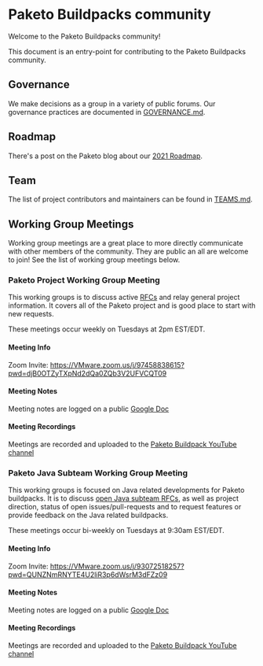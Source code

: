 # Paketo Buildpacks community

Welcome to the Paketo Buildpacks community!

This document is an entry-point for contributing to the Paketo Buildpacks community.

## Governance
We make decisions as a group in a variety of public forums. Our governance practices are documented in [GOVERNANCE.md](GOVERNANCE.md).



## Roadmap
There's a post on the Paketo blog about our [2021 Roadmap](https://blog.paketo.io/posts/2021-roadmap).



## Team
The list of project contributors and maintainers can be found in [TEAMS.md](TEAMS.md).



## Working Group Meetings

Working group meetings are a great place to more directly communicate with other members of the community. They are public an all are welcome to join! See the list of working group meetings below.

### Paketo Project Working Group Meeting

This working groups is to discuss active [RFCs](https://github.com/paketo-buildpacks/rfcs) and relay general project information. It covers all of the Paketo project and is good place to start with new requests.

These meetings occur weekly on Tuesdays at 2pm EST/EDT.

#### Meeting Info

Zoom Invite: https://VMware.zoom.us/j/97458838615?pwd=djB0OTZyTXpNd2dQa0ZQb3V2UFVCQT09

#### Meeting Notes

Meeting notes are logged on a public [Google Doc](https://docs.google.com/document/d/1V1jtZmjpivMsWdoYOrGlaK4exoIezn2r4Lf3XcPxduQ/view)

#### Meeting Recordings

Meetings are recorded and uploaded to the [Paketo Buildpack YouTube channel](https://www.youtube.com/channel/UCqKo-ctDN1dkF25yOtbTZeQ) 

### Paketo Java Subteam Working Group Meeting

This working groups is focused on Java related developments for Paketo buildpacks. It is to discuss [open Java subteam RFCs](https://github.com/paketo-buildpacks/rfcs/pulls?q=is%3Apr+is%3Aopen+label%3Ateam%2Fjava+), as well as project direction, status of open issues/pull-requests and to request features or provide feedback on the Java related buildpacks.

These meetings occur bi-weekly on Tuesdays at 9:30am EST/EDT.

#### Meeting Info

Zoom Invite: https://VMware.zoom.us/j/93072518257?pwd=QUNZNmRNYTE4U2liR3p6dWsrM3dFZz09

#### Meeting Notes

Meeting notes are logged on a public [Google Doc](https://docs.google.com/document/d/1lmHtS_LVsmtkNOiT-wWmV03V8PO1YZ0roNqLZPATOmQ/edit)

#### Meeting Recordings

Meetings are recorded and uploaded to the [Paketo Buildpack YouTube channel](https://www.youtube.com/channel/UCqKo-ctDN1dkF25yOtbTZeQ) 
